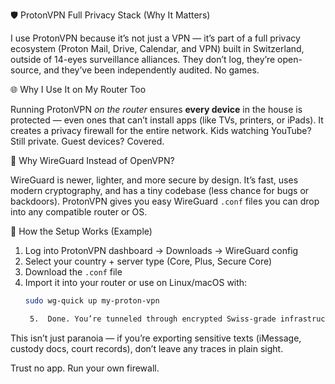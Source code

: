 🛡️ ProtonVPN Full Privacy Stack (Why It Matters)

I use ProtonVPN because it’s not just a VPN — it’s part of a full privacy ecosystem (Proton Mail, Drive, Calendar, and VPN) built in Switzerland, outside of 14-eyes surveillance alliances. They don’t log, they’re open-source, and they’ve been independently audited. No games.

🌐 Why I Use It on My Router Too

Running ProtonVPN *on the router* ensures **every device** in the house is protected — even ones that can’t install apps (like TVs, printers, or iPads). It creates a privacy firewall for the entire network. Kids watching YouTube? Still private. Guest devices? Covered.

🔐 Why WireGuard Instead of OpenVPN?

WireGuard is newer, lighter, and more secure by design. It’s fast, uses modern cryptography, and has a tiny codebase (less chance for bugs or backdoors). ProtonVPN gives you easy WireGuard `.conf` files you can drop into any compatible router or OS.

📁 How the Setup Works (Example)

1. Log into ProtonVPN dashboard → Downloads → WireGuard config
2. Select your country + server type (Core, Plus, Secure Core)
3. Download the `.conf` file
4. Import it into your router or use on Linux/macOS with:
   ```bash
   sudo wg-quick up my-proton-vpn

   	5.	Done. You’re tunneled through encrypted Swiss-grade infrastructure.

This isn’t just paranoia — if you’re exporting sensitive texts (iMessage, custody docs, court records), don’t leave any traces in plain sight.

Trust no app. Run your own firewall.
